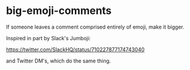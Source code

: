 # big-emoji-comments
If someone leaves a comment comprised entirely of emoji, make it bigger.

Inspired in part by Slack's Jumboji:

https://twitter.com/SlackHQ/status/710227877174743040

and Twitter DM's, which do the same thing.
